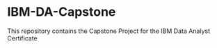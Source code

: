 # IBM-DA-Capstone
This repository contains the Capstone Project for the IBM Data Analyst Certificate
